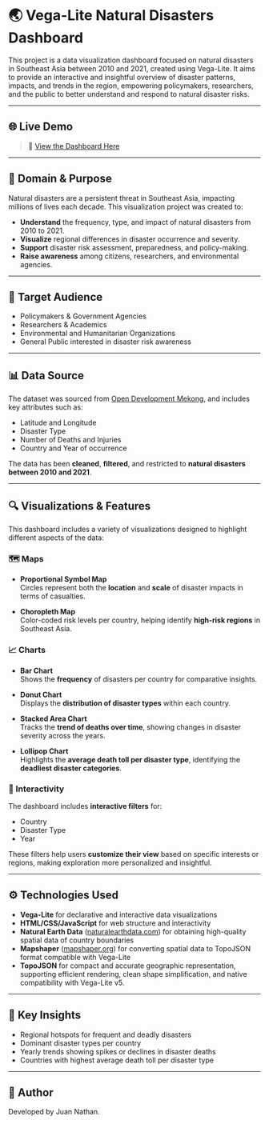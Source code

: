 # 🌏 Vega-Lite Natural Disasters Dashboard

This project is a data visualization dashboard focused on natural disasters in Southeast Asia between 2010 and 2021, created using Vega-Lite. It aims to provide an interactive and insightful overview of disaster patterns, impacts, and trends in the region, empowering policymakers, researchers, and the public to better understand and respond to natural disaster risks.

---

## 🌐 Live Demo
> 🚀 [View the Dashboard Here](https://juan-nathan.github.io/natural-disasters-dashboard/)

---

## 📌 Domain & Purpose

Natural disasters are a persistent threat in Southeast Asia, impacting millions of lives each decade. This visualization project was created to:

- **Understand** the frequency, type, and impact of natural disasters from 2010 to 2021.
- **Visualize** regional differences in disaster occurrence and severity.
- **Support** disaster risk assessment, preparedness, and policy-making.
- **Raise awareness** among citizens, researchers, and environmental agencies.

---

## 👥 Target Audience

- Policymakers & Government Agencies  
- Researchers & Academics  
- Environmental and Humanitarian Organizations  
- General Public interested in disaster risk awareness

---

## 📊 Data Source

The dataset was sourced from [Open Development Mekong](https://data.opendevelopmentmekong.net/), and includes key attributes such as:

- Latitude and Longitude  
- Disaster Type  
- Number of Deaths and Injuries  
- Country and Year of occurrence

The data has been **cleaned**, **filtered**, and restricted to **natural disasters between 2010 and 2021**.

---

## 🔍 Visualizations & Features

This dashboard includes a variety of visualizations designed to highlight different aspects of the data:

### 🗺️ Maps
- **Proportional Symbol Map**  
  Circles represent both the **location** and **scale** of disaster impacts in terms of casualties.

- **Choropleth Map**  
  Color-coded risk levels per country, helping identify **high-risk regions** in Southeast Asia.

### 📈 Charts
- **Bar Chart**  
  Shows the **frequency** of disasters per country for comparative insights.

- **Donut Chart**  
  Displays the **distribution of disaster types** within each country.

- **Stacked Area Chart**  
  Tracks the **trend of deaths over time**, showing changes in disaster severity across the years.

- **Lollipop Chart**  
  Highlights the **average death toll per disaster type**, identifying the **deadliest disaster categories**.

### 🧭 Interactivity
The dashboard includes **interactive filters** for:
- Country  
- Disaster Type  
- Year

These filters help users **customize their view** based on specific interests or regions, making exploration more personalized and insightful.

---

## ⚙️ Technologies Used

- **Vega-Lite** for declarative and interactive data visualizations
- **HTML/CSS/JavaScript** for web structure and interactivity  
- **Natural Earth Data** ([naturalearthdata.com](https://www.naturalearthdata.com)) for obtaining high-quality spatial data of country boundaries
- **Mapshaper** ([mapshaper.org](https://mapshaper.org)) for converting spatial data to TopoJSON format compatible with Vega-Lite
- **TopoJSON** for compact and accurate geographic representation, supporting efficient rendering, clean shape simplification, and native compatibility with Vega-Lite v5.

---

## 📌 Key Insights

- Regional hotspots for frequent and deadly disasters
- Dominant disaster types per country
- Yearly trends showing spikes or declines in disaster deaths
- Countries with highest average death toll per disaster type

---

## 👤 Author

Developed by Juan Nathan.


